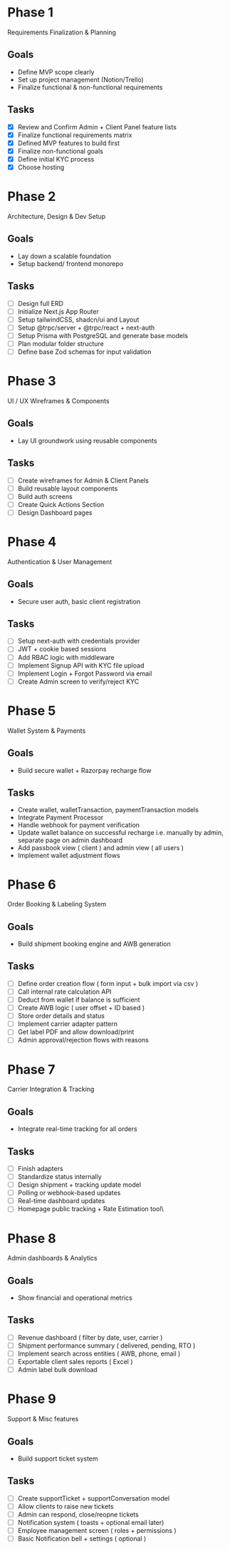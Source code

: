 # Phase 1
Requirements Finalization & Planning

## Goals
- Define MVP scope clearly
- Set up project management (Notion/Trello)
- Finalize functional & non-functional requirements

## Tasks
- [x] Review and Confirm Admin + Client Panel feature lists
- [x] Finalize functional requirements matrix
- [x] Defined MVP features to build first
- [x] Finalize non-functional goals
- [x] Define initial KYC process
- [x] Choose hosting

# Phase 2
Architecture, Design & Dev Setup

## Goals
- Lay down a scalable foundation
- Setup backend/ frontend monorepo

## Tasks
- [ ] Design full ERD
- [ ] Initialize Next.js App Router
- [ ] Setup tailwindCSS, shadcn/ui and Layout
- [ ] Setup @trpc/server + @trpc/react + next-auth
- [ ] Setup Prisma with PostgreSQL and generate base models
- [ ] Plan modular folder structure
- [ ] Define base Zod schemas for input validation

# Phase 3
UI / UX Wireframes & Components

## Goals
- Lay UI groundwork using reusable components

## Tasks
- [ ] Create wireframes for Admin & Client Panels
- [ ] Build reusable layout components
- [ ] Build auth screens
- [ ] Create Quick Actions Section
- [ ] Design Dashboard pages

# Phase 4
Authentication & User Management

## Goals
- Secure user auth, basic client registration

## Tasks
- [ ] Setup next-auth with credentials provider
- [ ] JWT + cookie based sessions
- [ ] Add RBAC logic with middleware
- [ ] Implement Signup API with KYC file upload
- [ ] Implement Login + Forgot Password via email
- [ ] Create Admin screen to verify/reject KYC

# Phase 5
Wallet System & Payments

## Goals
- Build secure wallet + Razorpay recharge flow

## Tasks
- Create wallet, walletTransaction, paymentTransaction models
- Integrate Payment Processor
- Handle webhook for payment verification
- Update wallet balance on successful recharge i.e. manually by admin, separate page on admin dashboard
- Add passbook view ( client ) and admin view ( all users )
- Implement wallet adjustment flows

# Phase 6
Order Booking & Labeling System

## Goals
- Build shipment booking engine and AWB generation

## Tasks
- [ ] Define order creation flow ( form input + bulk import via csv )
- [ ] Call internal rate calculation API
- [ ] Deduct from wallet if balance is sufficient
- [ ] Create AWB logic ( user offset + ID based )
- [ ] Store order details and status
- [ ] Implement carrier adapter pattern
- [ ] Get label PDF and allow download/print
- [ ] Admin approval/rejection flows with reasons

# Phase 7
Carrier Integration & Tracking

## Goals
- Integrate real-time tracking for all orders

## Tasks
- [ ] Finish adapters
- [ ] Standardize status internally
- [ ] Design shipment + tracking update model
- [ ] Polling or webhook-based updates
- [ ] Real-time dashboard updates
- [ ] Homepage public tracking + Rate Estimation tool\

# Phase 8
Admin dashboards & Analytics

## Goals
- Show financial and operational metrics

## Tasks
- [ ] Revenue dashboard ( filter by date, user, carrier )
- [ ] Shipment performance summary ( delivered, pending, RTO )
- [ ] Implement search across entities ( AWB, phone, email )
- [ ] Exportable client sales reports ( Excel )
- [ ] Admin label bulk download

# Phase 9
Support & Misc features

## Goals
- Build support ticket system

## Tasks
- [ ] Create supportTicket + supportConversation model
- [ ] Allow clients to raise new tickets
- [ ] Admin can respond, close/reopne tickets
- [ ] Notification system ( toasts + optional email later)
- [ ] Employee management screen ( roles + permissions )
- [ ] Basic Notification bell + settings ( optional )